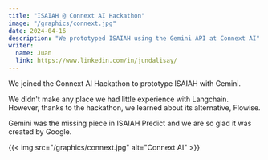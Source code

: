 ```yaml
---
title: "ISAIAH @ Connext AI Hackathon"
image: "/graphics/connext.jpg"
date: 2024-04-16
description: "We prototyped ISAIAH using the Gemini API at Connext AI"
writer:
  name: Juan
  link: https://www.linkedin.com/in/jundalisay/
---
```



We joined the Connext AI Hackathon to prototype ISAIAH with Gemini. 

We didn't make any place we had little experience with Langchain. However, thanks to the hackathon, we learned about its alternative, Flowise. 

Gemini was the missing piece in ISAIAH Predict and we are so glad it was created by Google. 


{{< img src="/graphics/connext.jpg" alt="Connext AI" >}}

